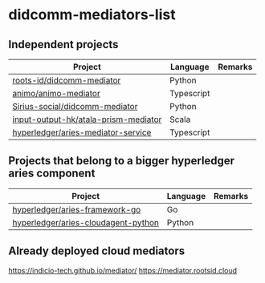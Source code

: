 # didcomm-mediators-list
## Independent projects


| Project                                            | Language | Remarks |
| -------------------------------------------------- | -------- | ------- |
| [roots-id/didcomm-mediator](https://github.com/roots-id/didcomm-mediator)               | Python   |         |
| [animo/animo-mediator](https://github.com/animo/animo-mediator)                          | Typescript |       |
| [Sirius-social/didcomm-mediator](https://github.com/Sirius-social/didcomm-mediator)     | Python   |         |
| [input-output-hk/atala-prism-mediator](https://github.com/input-output-hk/atala-prism-mediator) | Scala    |         |
| [hyperledger/aries-mediator-service](https://github.com/hyperledger/aries-mediator-service) | Typescript     |         |

## Projects that belong to a bigger hyperledger aries component

| Project                                            | Language | Remarks |
| -------------------------------------------------- | -------- | ------- |
| [hyperledger/aries-framework-go](https://github.com/hyperledger/aries-framework-go/blob/main/docs/didcomm_mediator.md) | Go |       |
| [hyperledger/aries-cloudagent-python](https://github.com/hyperledger/aries-cloudagent-python/blob/main/Mediation.md) | Python |  |

## Already deployed cloud mediators

https://indicio-tech.github.io/mediator/
https://mediator.rootsid.cloud
